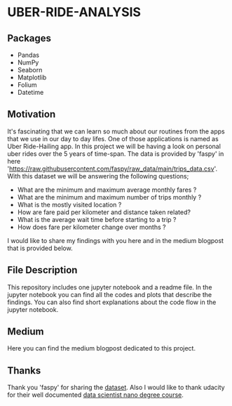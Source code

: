 # UBER-RIDE-ANALYSIS


## Packages

  - Pandas
  - NumPy
  - Seaborn
  - Matplotlib
  - Folium
  - Datetime
  
## Motivation

It's fascinating that we can learn so much about our routines from the apps that we use in our day to day lifes. One of those applications
is named as Uber Ride-Hailing app. In this project we will be having a look on personal uber rides over the 5 years of time-span. The data is provided by
'faspy' in here 'https://raw.githubusercontent.com/faspy/raw_data/main/trips_data.csv'. With this dataset we will be answering the following questions;

  - What are the minimum and maximum average monthly fares ?
  - What are the minimum and maximum number of trips monthly ?
  - What is the mostly visited location ?
  - How are fare paid per kilometer and distance taken related?
  - What is the average wait time before starting to a trip ?
  - How does fare per kilometer change over months ?

I would like to share my findings with you here and in the medium blogpost that is provided below.


## File Description

This repository includes one jupyter notebook and a readme file. In the jupyter notebook you can find all the codes and plots that describe the findings.
You can also find short explanations about the code flow in the jupyter notebook.


## Medium

Here you can find the medium blogpost dedicated to this project.


## Thanks

Thank you 'faspy' for sharing the [dataset](https://raw.githubusercontent.com/faspy/raw_data/main/trips_data.csv). Also I would like to thank udacity for their
well documented [data scientist nano degree course](https://www.udacity.com/course/data-scientist-nanodegree--nd025).
